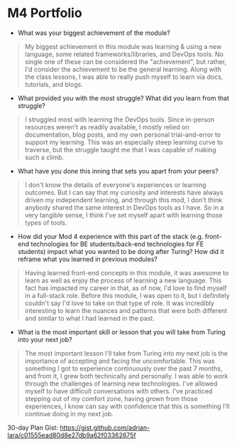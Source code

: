 # M4 Portfolio

* What was your biggest achievement of the module?
> My biggest achievement in this module was learning & using a new language, some related frameworks/libraries, and DevOps tools.  No single one of these can be considered the "achievement", but rather, I'd consider the achievement to be the general learning. Along with the class lessons, I was able to really push myself to learn via docs, tutorials, and blogs.

* What provided you with the most struggle? What did you learn from that struggle?
> I struggled most with learning the DevOps tools. Since in-person resources weren't as readily available, I mostly relied on documentation, blog posts, and my own personal trial-and-error to support my learning.  This was an especially steep learning curve to traverse, but the struggle taught me that I was capable of making such a climb.

* What have you done this inning that sets you apart from your peers?
> I don't know the details of everyone's experiences or learning outcomes. But I can say that my curiosity and interests have always driven my independent learning, and through this mod, I don't think anybody shared the same interest in DevOps tools as I have. So in a very tangible sense, I think I've set myself apart with learning those types of tools.

* How did your Mod 4 experience with this part of the stack (e.g. front-end technologies for BE students/back-end technologies for FE students) impact what you wanted to be doing after Turing? How did it reframe what you learned in previous modules?
> Having learned front-end concepts in this module, it was awesome to learn as well as enjoy the process of learning a new language.  This fact has impacted my career in that, as of now, I'd love to find myself in a full-stack role.  Before this module, I was open to it, but I definitely couldn't say I'd love to take on that type of role. It was incredibly interesting to learn the nuances and patterns that were both different and similar to what I had learned in the past.

* What is the most important skill or lesson that you will take from Turing into your next job?
> The most important lesson I'll take from Turing into my next job is the importance of accepting and facing the uncomfortable.  This was something I got to experience continuously over the past 7 months, and from it, I grew both technically and personally.  I was able to work through the challenges of learning new technologies.  I've allowed myself to have difficult conversations with others.  I've practiced stepping out of my comfort zone, having grown from those experiences, I know can say with confidence that this is something I'll continue doing in my next job.


30-day Plan Gist: https://gist.github.com/adrian-lara/c01555ead80d8e27db9a62f03362675f
